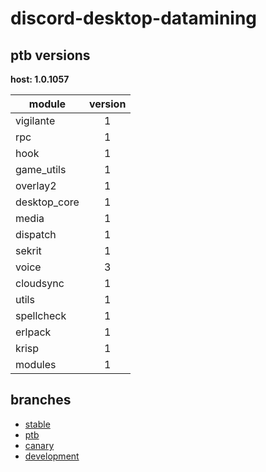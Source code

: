 # discord-desktop-datamining

## ptb versions

**host: 1.0.1057**

| module | version |
| ------ | :-----: |
| vigilante | 1 |
| rpc | 1 |
| hook | 1 |
| game_utils | 1 |
| overlay2 | 1 |
| desktop_core | 1 |
| media | 1 |
| dispatch | 1 |
| sekrit | 1 |
| voice | 3 |
| cloudsync | 1 |
| utils | 1 |
| spellcheck | 1 |
| erlpack | 1 |
| krisp | 1 |
| modules | 1 |

## branches

- [stable](https://github.com/OpenAsar/discord-desktop-datamining/tree/stable)
- [ptb](https://github.com/OpenAsar/discord-desktop-datamining/tree/ptb)
- [canary](https://github.com/OpenAsar/discord-desktop-datamining/tree/canary)
- [development](https://github.com/OpenAsar/discord-desktop-datamining/tree/development)